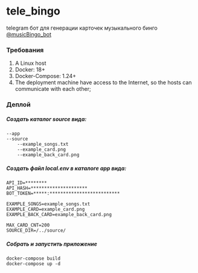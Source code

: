 # tele_bingo
telegram бот для генерации карточек музыкального бинго [@musicBingo_bot](https://t.me/musicBingo_bot)

### Требования

1. A Linux host
2. Docker: 18+
3. Docker-Compose: 1.24+
4. The deployment machine have access to the Internet, so the hosts can communicate with each other;

### Деплой

##### Создать каталог source вида:
    --app
    --source
        --example_songs.txt
        --example_card.png
        --example_back_card.png

##### Создать файл local.env в каталоге app вида:

    API_ID=********
    API_HASH=*********************
    BOT_TOKEN=*****:**************************
    
    EXAMPLE_SONGS=example_songs.txt
    EXAMPLE_CARD=example_card.png
    EXAMPLE_BACK_CARD=example_back_card.png
    
    MAX_CARD_CNT=200
    SOURCE_DIR=/../source/


##### Собрать и запустить приложение

    docker-compose build
    docker-compose up -d